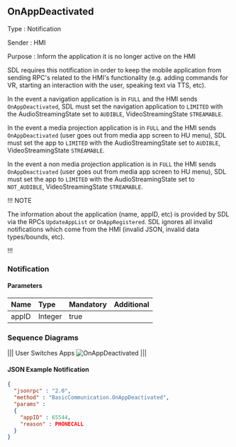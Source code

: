## OnAppDeactivated

Type
: Notification

Sender
: HMI

Purpose
: Inform the application it is no longer active on the HMI

SDL requires this notification in order to keep the mobile application from sending RPC's related to the HMI's functionality (e.g. adding commands for VR, starting an interaction with the user, speaking text via TTS, etc).


In the event a navigation application is in `FULL` and the HMI sends `OnAppDeactivated`, SDL must set the navigation application to `LIMITED` with the AudioStreamingState set to `AUDIBLE`, VideoStreamingState `STREAMABLE`.

In the event a media projection application is in `FULL` and the HMI sends `OnAppDeactivated` (user goes out from media app screen to HU menu), SDL must set the app to `LIMITED` with the AudioStreamingState set to `AUDIBLE`, VideoStreamingState `STREAMABLE`.  

In the event a non media projection application is in `FULL`  the HMI sends `OnAppDeactivated` (user goes out from media app screen to HU menu), SDL must set the app to `LIMITED` with the AudioStreamingState set to `NOT_AUDIBLE`, VideoStreamingState `STREAMABLE`.

!!! NOTE

The information about the application (name, appID, etc) is provided by SDL via the RPCs `UpdateAppList` or `OnAppRegistered`. SDL ignores all invalid notifications which come from the HMI (invalid JSON, invalid data types/bounds, etc).

!!!

### Notification

#### Parameters

|Name|Type|Mandatory|Additional|
|:---|:---|:--------|:---------|
|appID|Integer|true||

### Sequence Diagrams
|||
User Switches Apps
![OnAppDeactivated](./assets/OnAppDeactivated.png)
|||

#### JSON Example Notification
```json
{
  "jsonrpc" : "2.0",
  "method" : "BasicCommunication.OnAppDeactivated",
  "params" :
  {
    "appID" : 65544,
    "reason" : PHONECALL
  }
}
```
